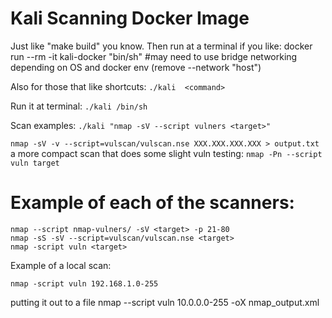 # Kali Scanning Docker Image


Just like "make build" you know.
Then run at a terminal if you like:
docker run --rm -it kali-docker "bin/sh"
#may need to use bridge networking depending on OS and docker env (remove --network "host")


Also for those that like shortcuts:
`` ./kali  <command> ``

Run it at terminal:
`` ./kali /bin/sh ``

Scan examples:
``./kali "nmap -sV --script vulners <target>" ``



``` nmap -sV -v --script=vulscan/vulscan.nse XXX.XXX.XXX.XXX > output.txt ```
a more compact scan that does some slight vuln testing:
``` nmap -Pn --script vuln target ```


# Example of each of the scanners:
```
nmap --script nmap-vulners/ -sV <target> -p 21-80
nmap -sS -sV --script=vulscan/vulscan.nse <target>  
nmap -script vuln <target>
```

Example of a local scan:
```
nmap -script vuln 192.168.1.0-255   
```

putting it out to a file
nmap --script vuln 10.0.0.0-255 -oX nmap_output.xml
